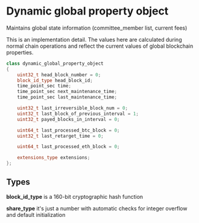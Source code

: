 # Dynamic global property object

Maintains global state information (committee_member list, current fees)

This is an implementation detail. The values here are calculated during normal chain operations and reflect the current values of global blockchain properties.

```cpp
class dynamic_global_property_object
{
    uint32_t head_block_number = 0;
    block_id_type head_block_id;
    time_point_sec time;
    time_point_sec next_maintenance_time;
    time_point_sec last_maintenance_time;

    uint32_t last_irreversible_block_num = 0;
    uint32_t last_block_of_previous_interval = 1;
    uint32_t payed_blocks_in_interval = 0;

    uint64_t last_processed_btc_block = 0;
    uint32_t last_retarget_time = 0;

    uint64_t last_processed_eth_block = 0;

    extensions_type extensions;
};

```

## Types

**block_id_type** is a 160-bit cryptographic hash function

**share_type** it's just a number with automatic checks for integer overflow and default initialization